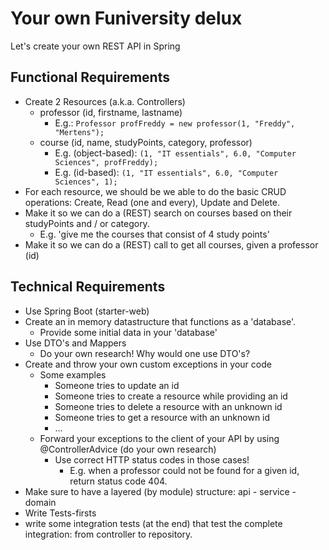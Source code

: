 # Your own Funiversity delux

Let's create your own REST API in Spring

## Functional Requirements
- Create 2 Resources (a.k.a. Controllers)
    - professor (id, firstname, lastname)
        - E.g.: `Professor profFreddy = new professor(1, "Freddy", "Mertens");`
    - course (id, name, studyPoints, category, professor)
        - E.g. (object-based): `(1, "IT essentials", 6.0, "Computer Sciences", profFreddy);`
        - E.g. (id-based): `(1, "IT essentials", 6.0, "Computer Sciences", 1);`
- For each resource, we should be we able to do the basic CRUD operations: Create, Read (one and every), Update and Delete.
- Make it so we can do a (REST) search on courses based on their studyPoints and / or category.
    - E.g. 'give me the courses that consist of 4 study points'
- Make it so we can do a (REST) call to get all courses, given a professor (id)

## Technical Requirements
- Use Spring Boot (starter-web)
- Create an in memory datastructure that functions as a 'database'.
    - Provide some initial data in your 'database'
- Use DTO's and Mappers
    - Do your own research! Why would one use DTO's?
- Create and throw your own custom exceptions in your code
    - Some examples
        - Someone tries to update an id
        - Someone tries to create a resource while providing an id
        - Someone tries to delete a resource with an unknown id
        - Someone tries to get a resource with an unknown id
        - ...
    - Forward your exceptions to the client of your API by using @ControllerAdvice (do your own research)
        - Use correct HTTP status codes in those cases!
            - E.g. when a professor could not be found for a given id, return status code 404.
- Make sure to have a layered (by module) structure: api - service - domain
- Write Tests-firsts
- write some integration tests (at the end) that test the complete integration: from controller to repository.